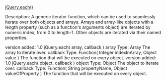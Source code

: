 [jQuery.each()](http://api.jquery.com/jQuery.each/)

Description: A generic iterator function, which can be used to seamlessly iterate over both objects and arrays. Arrays and array-like objects with a length property (such as a function's arguments object) are iterated by numeric index, from 0 to length-1. Other objects are iterated via their named properties.

version added: 1.0
jQuery.each( array, callback ) 
array
Type: Array 
The array to iterate over.
callback
Type: Function( Integer indexInArray, Object value )
The function that will be executed on every object.
version added: 1.0
jQuery.each( object, callback ) 
object
Type: Object 
The object to iterate over.
callback
Type: Function( String propertyName, Object valueOfProperty )
The function that will be executed on every object.